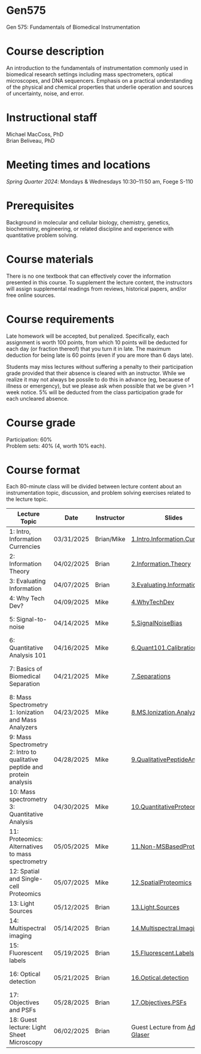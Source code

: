 # Gen575
Gen 575: Fundamentals of Biomedical Instrumentation

# Course description
An introduction to the fundamentals of instrumentation commonly used in biomedical research settings including mass spectrometers, optical microscopes, and DNA sequencers. Emphasis on a practical understanding of the physical and chemical properties that underlie operation and sources of uncertainty, noise, and error.

# Instructional staff
Michael MacCoss, PhD \
Brian Beliveau, PhD

# Meeting times and locations
_Spring Quarter 2024_: Mondays & Wednesdays 10:30–11:50 am, Foege S-110

# Prerequisites
Background in molecular and cellular biology, chemistry, genetics, biochemistry, engineering, or related discipline and experience with quantitative problem solving.

# Course materials
There is no one textbook that can effectively cover the information presented in this course. To supplement the lecture content, the instructors will assign supplemental readings from reviews, historical papers, and/or free online sources.

# Course requirements
Late homework will be accepted, but penalized. Specifically, each assignment is worth 100 points, from which 10 points will be deducted for each day (or fraction thereof) that you turn it in late. The maximum deduction for being late is 60 points (even if you are more than 6 days late).

Students may miss lectures without suffering a penalty to their participation grade provided that their absence is cleared with an instructor. While we realize it may not always be possile to do this in advance (eg, becauese of illness or emergency), but we please ask when possible that we be given >1 week notice. 5% will be deducted from the class participation grade for each uncleared absence.

# Course grade
Participation: 60% \
Problem sets: 40% (4, worth 10% each).

# Course format
Each 80-minute class will be divided between lecture content about an instrumentation topic, discussion, and problem solving exercises related to the lecture topic.

| Lecture Topic                                                             | Date       | Instructor | Slides                                                                           | Readings                                                                                                                                                                                                                                                                  | Assignments                                         |
|---------------------------------------------------------------------------|------------|------------|----------------------------------------------------------------------------------|---------------------------------------------------------------------------------------------------------------------------------------------------------------------------------------------------------------------------------------------------------------------------|-----------------------------------------------------|
| 1: Intro, Information Currencies                                          | 03/31/2025 | Brian/Mike | [1.Intro.Information.Currencies](/lectures/1.Intro.Information.Currencies.pptx)  | [1.NASA.EM.book](/readings/1.NASA.EM.book.pdf)<br/> [1.NASA.EM.graphic](/readings/4.NASA.EM.graphic.jpeg)<br/> [1.NIST.SP.1247](/readings/1.NIST.SP.1247.pdf)<br/>                                                                                                        |                                                     |
| 2: Information Theory                                                     | 04/02/2025 | Brian      | [2.Information.Theory](/lectures/2.Information.Theory.pptx)                      | [2.Guardian.Fourier.Transforms](/readings/2.Guardian.Fourier.Transforms.pdf)<br/> [2.Guardian.Shannon](/readings/2.Guardian.Shannon.pdf)<br/> [2.Sampling](/readings/2.Sampling.pdf)                                                                                      |                                                     |
| 3: Evaluating Information                                                 | 04/07/2025 | Brian      | [3.Evaluating.Information](/lectures/3.Evaluating.Information.pptx)              | [3.ejifcc.testing.pdf](/readings/3.ejifcc.testing.pdf)<br/> [3.Montparnasse.Accident.pdf](/readings/3.Montparnasse.Accident.pdf)                                                                                                                                          | [Problem Set 1](/assignments/575.spr.2024.PS1.docx) |
| 4: Why Tech Dev?                                                          | 04/09/2025 | Mike       | [4.WhyTechDev](/lectures/4.WhyTechDev.pptx)                                      | [4.ScienceTechnology.Brooks](/readings/4.ScienceTechnology.Brooks.pdf)<br/> [4.Annurev.Anchem.Hood](/readings/4.Annurev.Anchem.Hood.pdf)                                                                                                                                  |                                                     |
| 5: Signal-to-noise                                                        | 04/14/2025 | Mike       | [5.SignalNoiseBias](/lectures/5.SignalNoiseBias.pptx)                            | [5.Agilent.Signal-Noise](/readings/5.Agilent.Signal-Noise.pdf)<br/> [5.JCE.SN.Coor](/readings/5.JCE.SN.Coor.pdf)<br/> [5.JCE.ShotNoise.Mclain-Wright](/readings/5.JCE.ShotNoise.Mclain-Wright.pdf)                                                                        |                                                     |
| 6: Quantitative Analysis 101                                              | 04/16/2025 | Mike       | [6.Quant101.Calibration](/lectures/6.Quant101.Calibration.pptx)                  | [6.NIST.Calibration](https://www.itl.nist.gov/div898/handbook/mpc/section3/mpc3.htm)<br/> [6.LOB-LOD-LOQ.Armbruster](/readings/6.LOB-LOD-LOQ.Armbruster.pdf)<br/> [6.Shimadzu.TOF.Calibration](/readings/6.Shimadzu.TOF.Calibration.pdf)                                  |                                                     |
| 7: Basics of Biomedical Separation                                        | 04/21/2025 | Mike       | [7.Separations](/lectures/7.Separations.pptx)                                    | [7.Chrom.FigsMerit.Agilent](/readings/7.Chrom.FigsMerit.Agilent.pdf)<br/>[7.Laemmli-SDSPAGE](/readings/7.Laemmli-SDSPAGE.pdf)<br/>[7.OFarrell.2DGel](/readings/7.OFarrell.2DGel.pdf)<br/>[7.CentrifugationSeparations](/readings/7.CentrifugationSeparations.Sigma.pdf)   |                                                     |
| 8: Mass Spectrometry 1: Ionization and Mass Analyzers                     | 04/23/2025 | Mike       | [8.MS.Ionization.Analyzers](/lectures/8.MS.Ionization.Analyzers.pptx)            | [8.ElectrosprayReview](/readings/8.ElectrosprayReview.Fenn_et_al.pdf)<br/>[8.Quadrupole.JCE1986](/readings/8.Quad.JCE-1986.pdf)<br/>[8.IonTraps.March](/readings/8.IonTraps.March.pdf)<br/>[8.MALDIReview.Hillenkamp_et_al](/readings/8.MALDIReview.Hillenkamp_et_al.pdf) |                                                     |
| 9: Mass Spectrometry 2: Intro to qualitative peptide and protein analysis | 04/28/2025 | Mike       | [9.QualitativePeptideAnalysis](/lectures/9.QualitativePeptideAnalysis.pptx)      | [9.ResidueMass.Table](/readings/9.ResidueMass.Table.pdf)<br/> [9.HuntSpectraInterpretation](/readings/9.HuntSpectraInterpretation.pdf)<br/> [9.KinterAndSherman-Chapter4](/readings/9.KinterAndSherman-Chapter4.pdf)                                                      |                                                     |
| 10: Mass spectrometry 3: Quantitative Analysis                            | 04/30/2025 | Mike       | [10.QuantitativeProteomics](/lectures/10.QuantitativeProteomics.pptx)            | [10.IsobaricMassTags.MCP](/readings/10.IsobaricMassTags.MCP.pdf)<br/>[10.SWATH.MCP](/readings/10.SWATH.MCP.pdf)                                                                                                                                                           |                                                     |
| 11: Proteomics: Alternatives to mass spectrometry                         | 05/05/2025 | Mike       | [11.Non-MSBasedProteomics](/lectures/11.Non-MSBasedProteomics.pptx)              | [11.Alfaro.NatMeth.SingleMol](/readings/11.Alfaro.NatMeth.SingleMol.pdf)<br/>[11.Gold.Aptamer.SomoScan](/readings/11.Gold.Aptamer.SomoScan.pdf)<br/> [11.MacCoss.NatMeth.SingleMol](/readings/11.MacCoss.NatMeth.SingleMol.pdf)                                           |                                                     |
| 12: Spatial and Single-cell Proteomics                                    | 05/07/2025 | Mike       | [12.SpatialProteomics](/lectures/12.SpatialProteomics.pptx)                      |                                                                                                                                                                                                                                                                           |                                                     |
| 13: Light Sources                                                         | 05/12/2025 | Brian      | [13.Light.Sources](/lectures/13.Light.Sources.pptx)                              | [13.Laser.History](/readings/13.Laser.History.pdf)<br/>[13.Lamps](/readings/13.Lamps.pdf)                                                                                                                                                                                 |                                                     |
| 14: Multispectral imaging                                                 | 05/14/2025 | Brian      | [14.Multispectral.Imaging](/lectures/14.Multispectral.Imaging.pptx)              | [14.Chroma.dichroics](/readings/14.chroma.dichroics.pdf)<br/>[14.Edmund.filters](/readings/14.Edmund.filters.pdf)                                                                                                                                                         |                                                     |
| 15: Fluorescent labels                                                    | 05/19/2025 | Brian      | [15.Fluorescent.Labels](/lectures/15.Fluorescent.Labels.pptx)                    | [15.Dyes](/readings/15.Dyes.pdf)<br/>[15.GFP.history](/readings/15.GFP.history.pdf)                                                                                                                                                                                       |                                                     |
| 16: Optical detection                                                     | 05/21/2025 | Brian      | [16.Optical.detection](/lectures/16.Optical.detection.pptx)                      | [16.FACS.detectors](/readings/16.FACS.detectors.pdf)<br/>[16.Prime95B.sCMOS](/readings/16.Prime95B.sCMOS.pdf)<br/>[16.Zeiss.PSF](/readings/16.Zeiss.PSF.pdf)                                                                                                              | [Problem Set 4](/assignments/575.spr.2024.PS4.docx) |
| 17: Objectives and PSFs                                                   | 05/28/2025 | Brian      | [17.Objectives.PSFs](/lectures/17.Objectives.PSFs.pptx)                          | [17.Olympus.Decon](/readings/17.Olympus.Decon.pdf)<br/>[17.Photometrics.SDC](/readings/17.Photometrics.SDC.pdf)                                                                                                                                                           |                                                     |
| 18: Guest lecture: Light Sheet Microscopy                                 | 06/02/2025 | Brian      | Guest Lecture from [Adam Glaser](https://alleninstitute.org/person/adam-glaser/) | [18.Glaser.eLife.2024](/readings/18.Glaser.eLife.2024.pdf)<br/>Please come prepared with ≥1 question to ask Adam                                                                                                                                                          |                                                     |

